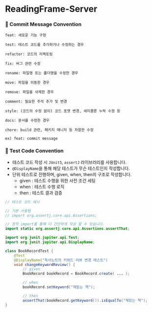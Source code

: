 # ReadingFrame-Server

### 📌 Commit Message Convention
```
feat: 새로운 기능 구현

test: 테스트 코드를 추가하거나 수정하는 경우

refactor: 코드의 리팩토링

fix: 버그 관련 수정

rename: 파일명 또는 폴더명을 수정한 경우

move: 파일을 이동한 경우

remove: 파일을 삭제한 경우

comment: 필요한 주석 추가 및 변경

style: (코드의 수정 없이) 코드 포맷 변경, 세미콜론 누락 수정 등

docs: 문서를 수정한 경우

chore: build 관련, 패키지 매니저 등 자잘한 수정
```

```
ex) feat: commit message
```

### 📌 Test Code Convention
- 테스트 코드 작성 시 `JUnit5`, `assertJ` 라이브러리를 사용합니다.
- `@DisplayName`을 통해 해당 테스트가 무슨 테스트인지 작성합니다.
- 단위 테스트로 진행하며, given, when, then의 구조로 작성합니다.
  - given : 테스트 수행을 위한 사전 조건 세팅</br>
  - when : 테스트 수행 로직</br>
  - then : 테스트 결과 검증

```java
// 테스트 코드 예시

// 기본 사용법
// import org.assertj.core.api.Assertions;

// 정적 import를 통해 더 간단하게 작성 할 수 있습니다.
import static org.assertj.core.api.Assertions.assertThat;

import org.junit.jupiter.api.Test;
import org.junit.jupiter.api.DisplayName;

class BookRecordTest {
    @Test
    @DisplayName("독서노트의 키워드 리뷰 변경 테스트")
    void changeKeywordReview() {
        // given
        BookRecord bookRecord = BookRecord.create( ... );

        // when
        bookRecord.setKeyword("재밌는 책");

        // then
        assertThat(bookRecord.getKeyword()).isEqualTo("재밌는 책");
}
```
